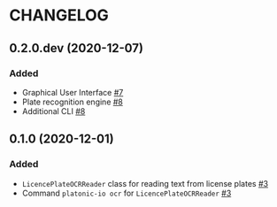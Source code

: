 # CHANGELOG

## 0.2.0.dev (2020-12-07)

### Added
- Graphical User Interface [#7](https://github.com/nekeal/platonic-io/pull/7)
- Plate recognition engine [#8](https://github.com/nekeal/platonic-io/pull/8)
- Additional CLI [#8](https://github.com/nekeal/platonic-io/pull/8)


## 0.1.0 (2020-12-01)

### Added
- `LicencePlateOCRReader` class for reading text from license plates [#3](https://github.com/nekeal/platonic-io/pull/3)
- Command `platonic-io ocr` for `LicencePlateOCRReader` [#3](https://github.com/nekeal/platonic-io/pull/3)
